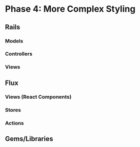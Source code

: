 # Phase 4: More Complex Styling

## Rails
### Models

### Controllers

### Views

## Flux
### Views (React Components)

### Stores

### Actions

## Gems/Libraries
